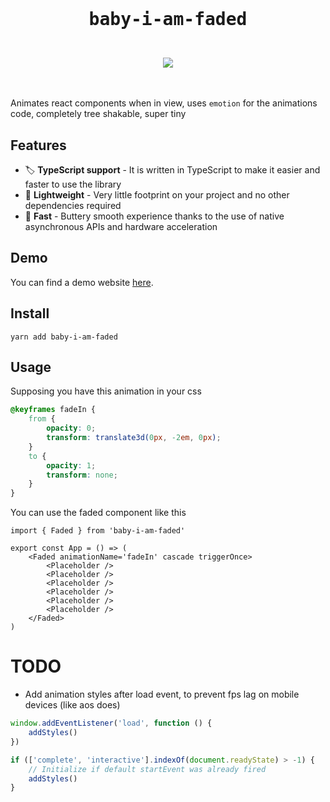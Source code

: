 <div align="center">
    <br/>
    <br/>
    <h1><pre>baby-i-am-faded</pre></h1>
    <br/>
    <img src="https://upload.wikimedia.org/wikipedia/en/thumb/4/48/Faded_Zhu.jpg/220px-Faded_Zhu.jpg" />
    <br/>
    <br/>
    <br/>
</div>

Animates react components when in view, uses `emotion` for the animations code, completely tree shakable, super tiny

## Features

-   🏷 **TypeScript support** - It is written in TypeScript to make it easier and faster to use the library
-   🍃 **Lightweight** - Very little footprint on your project and no other dependencies required
-   🚀 **Fast** - Buttery smooth experience thanks to the use of native asynchronous APIs and hardware acceleration

## Demo

You can find a demo website [here](https://baby-i-am-faded.xmorse.now.sh).

## Install

`yarn add baby-i-am-faded`

## Usage

Supposing you have this animation in your css

```css
@keyframes fadeIn {
    from {
        opacity: 0;
        transform: translate3d(0px, -2em, 0px);
    }
    to {
        opacity: 1;
        transform: none;
    }
}
```

You can use the faded component like this

```tsx
import { Faded } from 'baby-i-am-faded'

export const App = () => (
    <Faded animationName='fadeIn' cascade triggerOnce>
        <Placeholder />
        <Placeholder />
        <Placeholder />
        <Placeholder />
        <Placeholder />
        <Placeholder />
    </Faded>
)
```

# TODO

-   Add animation styles after load event, to prevent fps lag on mobile devices (like aos does)

```ts
window.addEventListener('load', function () {
    addStyles()
})

if (['complete', 'interactive'].indexOf(document.readyState) > -1) {
    // Initialize if default startEvent was already fired
    addStyles()
}
```
